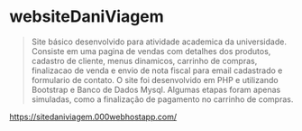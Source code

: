  # websiteDaniViagem
> Site básico desenvolvido para atividade academica da universidade.
> Consiste em uma pagina de vendas com detalhes dos produtos, cadastro de cliente, menus dinamicos, carrinho de compras, finalizacao de venda e envio de nota fiscal para email cadastrado e formulario de contato.
 > O site foi desenvolvido em PHP e utilizando Bootstrap e Banco de Dados Mysql.
 >  Algumas etapas foram apenas simuladas, como a finalização de pagamento no carrinho de compras.
 
  https://sitedaniviagem.000webhostapp.com/
